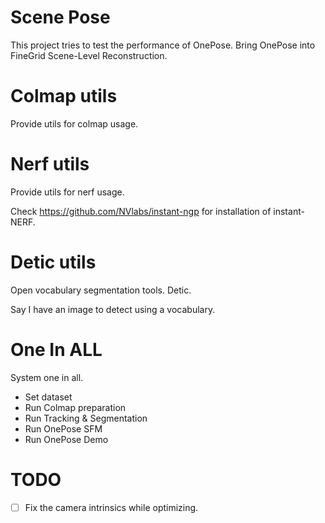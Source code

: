 # Scene Pose

This project tries to test the performance of OnePose. Bring OnePose into FineGrid Scene-Level Reconstruction.

# Colmap utils

Provide utils for colmap usage.

# Nerf utils

Provide utils for nerf usage.

Check https://github.com/NVlabs/instant-ngp for installation of instant-NERF.

# Detic utils

Open vocabulary segmentation tools. Detic.

Say I have an image to detect using a vocabulary.

# One In ALL

System one in all. 

- Set dataset
- Run Colmap preparation
- Run Tracking & Segmentation
- Run OnePose SFM
- Run OnePose Demo

# TODO

- [ ] Fix the camera intrinsics while optimizing.